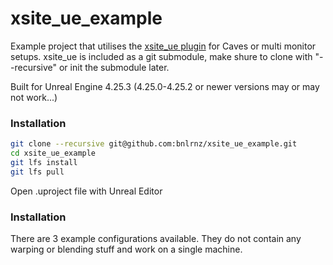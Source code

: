# xsite_ue_example
Example project that utilises the [xsite_ue plugin](https://github.com/bnlrnz/xsite_ue) for Caves or multi monitor setups. xsite_ue is included as a git submodule, make shure to clone with "--recursive" or init the submodule later.

Built for Unreal Engine 4.25.3 (4.25.0-4.25.2 or newer versions may or may not work...)

### Installation

```Bash
git clone --recursive git@github.com:bnlrnz/xsite_ue_example.git
cd xsite_ue_example
git lfs install
git lfs pull
```
Open .uproject file with Unreal Editor

### Installation

There are 3 example configurations available. They do not contain any warping or blending stuff and work on a single machine.
